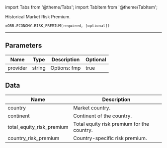 <!-- markdownlint-disable MD012 MD031 MD033 -->

import Tabs from '@theme/Tabs';
import TabItem from '@theme/TabItem';

Historical Market Risk Premium.

```excel wordwrap
=OBB.ECONOMY.RISK_PREMIUM(required, [optional])
```

---

## Parameters

| Name | Type | Description | Optional |
| ---- | ---- | ----------- | -------- |
| provider | string | Options: fmp | true |

## Data

| Name | Description |
| ---- | ----------- |
| country | Market country.  |
| continent | Continent of the country.  |
| total_equity_risk_premium | Total equity risk premium for the country.  |
| country_risk_premium | Country-specific risk premium.  |
